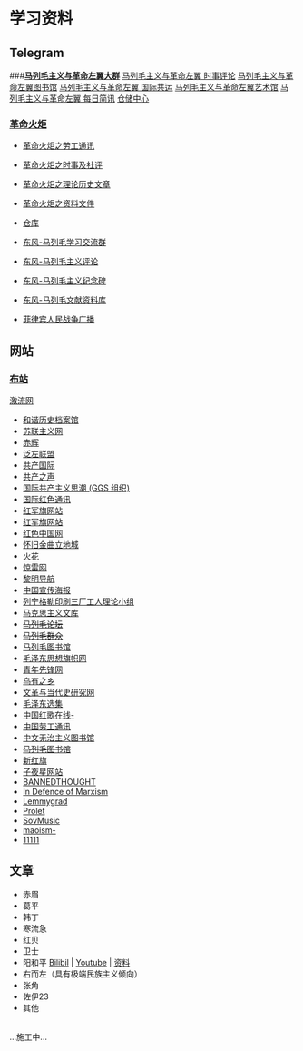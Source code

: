 # 学习资料

## Telegram
###[**马列毛主义与革命左翼大群**](https://t.me/longlivemarxleninmaoist)
[马列毛主义与革命左翼 时事评论](https://t.me/eventstracing)
[马列毛主义与革命左翼图书馆](https://t.me/taipingtianguo)
[马列毛主义与革命左翼 国际共运](https://t.me/statelesscommunism)
[马列毛主义与革命左翼艺术馆](https://t.me/leftart)
[马列毛主义与革命左翼 每日简讯](https://t.me/voiceofmaoist)
[仓储中心](https://t.me/MLMismLibrary)

### [**革命火炬**](https://t.me/gczy2022)
- [革命火炬之劳工通讯](https://t.me/gczy2023worker)
- [革命火炬之时事及社评](https://t.me/gczy2023news)
- [革命火炬之理论历史文章](https://t.me/gczy2023history)
- [革命火炬之资料文件](https://t.me/gczy2023document)
- [仓库](https://t.me/xintianmlmwall)

- [东风-马列毛学习交流群](https://t.me/MarxismLeninismDongfeng)
- [东风-马列毛主义评论](https://t.me/dongfengmaliemaozhuyipipan)
- [东风-马列毛主义纪念碑](https://t.me/DongFengMlmNews)
- [东风-马列毛文献资料库](https://t.me/DFMLMlib)

- [菲律宾人民战争广播](https://t.me/mlmcpp)

## 网站
### [**布站**](https://longlivemarxleninmaoism.online/)
[激流网](https://jiliuwang.net/)
- [和谐历史档案馆](https://banned-historical-archives.github.io)
- [苏联主义网](www.cccpism.com)
- [赤辉](https://chihuimlm.wordpress.com)
- [泛左联盟](https://www.fanzuoism.com/)
- [共产国际](https://maoism.freeflarum.com/)
- [共产之声](https://gongchanzhishen.wordpress.com)
- [国际共产主义思潮 (GGS 组织) ](https://zh.internationalism.org)
- [国际红色通讯](https://irn.red)
- [红军旗网站](www.mzdbl.cn)
- [红军旗网站](www.mzdbl.cn)
- [红色中国网](redchinacn.net/portal.php)
- [怀旧金曲立地城](https://ip.lidicity.com/hj/cn/hsjd.html)
- [火花](https://marxist.tw)
- [惊雷网](https://www.jinglei1917.net)
- [黎明导航](https://mlmnavigation.wordpress.com)
- [中国宣传海报](https://chineseposters.net/)
- [列宁格勒印刷三厂工人理论小组](https://lenin3print.github.io/)
- [马克思主义文库](https://www.marxists.org/chinese/index.html)
- [~~马列毛论坛~~](https://newluntan.mlmlib.top)
- [~~马列毛群众~~](https://mlmmlm.icu/index.php/首页)
- [马列毛图书馆](https://maozhuyi.home.blog/)
- [毛泽东思想旗帜网](www.maoflag.cc/portal.php)
- [青年先锋网](https://communism1917.wordpress.com)
- [乌有之乡](m.wyzxwk.com)
- [文革与当代史研究网](https://difangwenge.org/forum.php)
- [毛泽东选集](https://liyandi.gitbooks.io/maozedongxuanji/content/)
- [中国红歌在线-](https://mp3.hot1949.com)
- [中国劳工通讯](https://clb.org.hk/zh-hans)
- [中文无治主义图书馆](https://zh.anarchistlibraries.net/special/index)
- [~~马列毛图书馆~~](https://book.mlmlib.top)
- [新红旗](https://newhongqi.org/)
- [子夜星网站](http://www.ziyexing.com/)
- [BANNEDTHOUGHT](https://bannedthought.net/)
- [In Defence of Marxism](https://www.marxist.com)
- [Lemmygrad](https://lemmygrad.ml)
- [Prolet](https://github.com/ProletRevDicta/Prolet)
- [SovMusic](www.sovmusic.ru/index.php)
- [maoism-](https://github.com/bitface9527/maoism-)
- [11111](22222)

## 文章
- 赤眉
- 葛平
- 韩丁
- 寒流急
- 红贝
- 卫士
- 阳和平 [Bilibil](https://space.bilibili.com/605727461/) | [Youtube](https://www.youtube.com/@peaceyang1952) | [资料](https://t.me/taipingtianguo/2312)
- 右而左（具有极端民族主义倾向）
- 张角
- 佐伊23
- 其他

<br>...施工中...<br><br>
